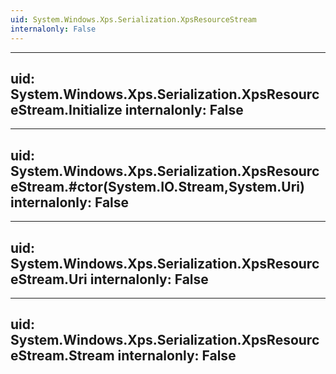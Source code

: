 ```yaml
---
uid: System.Windows.Xps.Serialization.XpsResourceStream
internalonly: False
---
```


---
uid: System.Windows.Xps.Serialization.XpsResourceStream.Initialize
internalonly: False
---

---
uid: System.Windows.Xps.Serialization.XpsResourceStream.#ctor(System.IO.Stream,System.Uri)
internalonly: False
---

---
uid: System.Windows.Xps.Serialization.XpsResourceStream.Uri
internalonly: False
---

---
uid: System.Windows.Xps.Serialization.XpsResourceStream.Stream
internalonly: False
---
